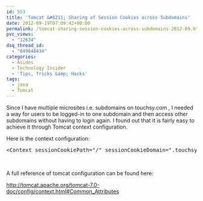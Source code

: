 ```yaml
---
id: 553
title: 'Tomcat &#8211; Sharing of Session Cookies across Subdomains'
date: 2012-09-19T07:09:42+00:00
permalink: /tomcat-sharing-session-cookies-across-subdomains-2012-09.html
pvc_views:
  - "12634"
dsq_thread_id:
  - "849848434"
categories:
  - Asides
  - Technology Insider
  - 'Tips, Tricks &amp; Hacks'
tags:
  - java
  - Tomcat
---
```

Since I have multiple microsites i.e. subdomains on touchsy.com , I needed a way for users to be logged-in to one subdomain and then access other subdomains without having to login again. I found out that it is fairly easy to achieve it through Tomcat context configuration.

Here is the context configuration:

<pre>&lt;Context sessionCookiePath="/" sessionCookieDomain=".touchsy.com"&gt;</pre>

&nbsp;

A full reference of tomcat configuration can be found here:
  
<a title="Tomcat 7 Configuration" href="http://tomcat.apache.org/tomcat-7.0-doc/config/context.html#Common_Attributes" target="_blank">http://tomcat.apache.org/tomcat-7.0-doc/config/context.html#Common_Attributes</a>
